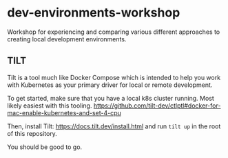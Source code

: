 # dev-environments-workshop
Workshop for experiencing and comparing various different approaches to creating local development environments.

## TILT
Tilt is a tool much like Docker Compose which is intended to help you work with Kubernetes as your primary driver for
local or remote development.

To get started, make sure that you have a local k8s cluster running. Most likely easiest with this tooling.
https://github.com/tilt-dev/ctlptl#docker-for-mac-enable-kubernetes-and-set-4-cpu

Then, install Tilt: https://docs.tilt.dev/install.html and run `tilt up` in the root of this repository.

You should be good to go.
